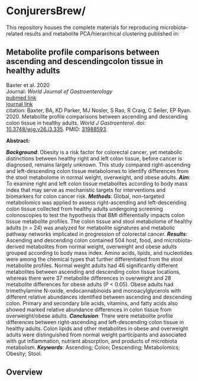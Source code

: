 # ConjurersBrew/

This repository houses the complete materials for reproducing microbiota-related results and metabolite PCA/hierarchical clustering published in: <br/>

## Metabolite profile comparisons between ascending and descendingcolon tissue in healthy adults

Baxter et al. 2020 <br/>
Journal: *World Journal of Gastroenterology* <br/>
[pubmed link](https://www.ncbi.nlm.nih.gov/pmc/articles/PMC6969882/) <br/>
[journal link](https://www.wjgnet.com/1007-9327/full/v26/i3/335.htm) <br/>
citation: Baxter, BA, KD Parker, MJ Nosler, S Rao, R Craig, C Seiler, EP Ryan. 2020. Metabolite profile comparisons between ascending and descending colon tissue in healthy adults. *World J Gastroenterol*. doi: [10.3748/wjg.v26.i3.335](https://www.wjgnet.com/1007-9327/full/v26/i3/335.htm). PMID: [31988593](https://pubmed.ncbi.nlm.nih.gov/31988593/).

**Abstract:** 

***Background***: Obesity is a risk factor for colorectal cancer, yet metabolic distinctions between healthy right and left colon tissue, before cancer is diagnosed, remains largely unknown. This study compared right-ascending and left-descending colon tissue metabolomes to identify differences from the stool metabolome in normal weight, overweight, and obese adults. ***Aim***: To examine right and left colon tissue metabolites according to body mass index that may serve as mechanistic targets for interventions and biomarkers for colon cancer risk. ***Methods***: Global, non-targeted metabolomics was applied to assess right-ascending and left-descending colon tissue collected from healthy adults undergoing screening colonoscopies to test the hypothesis that BMI differentially impacts colon tissue metabolite profiles. The colon tissue and stool metabolome of healthy adults (n = 24) was analyzed for metabolite signatures and metabolic pathway networks implicated in progression of colorectal cancer. ***Results***: Ascending and descending colon contained 504 host, food, and microbiota-derived metabolites from normal weight, overweight and obese adults grouped according to body mass index. Amino acids, lipids, and nucleotides were among the chemical types that further differentiated from the stool metabolite profiles. Normal weight adults had 46 significantly different metabolites between ascending and descending colon tissue locations, whereas there were 37 metabolite differences in overweight and 28 metabolite differences for obese adults (P < 0.05). Obese adults had trimethylamine N-oxide, endocannabinoids and monoacylglycerols with different relative abundances identified between ascending and descending colon. Primary and secondary bile acids, vitamins, and fatty acids also showed marked relative abundance differences in colon tissue from overweight/obese adults. ***Conclusion***: There were metabolite profile differences between right-ascending and left-descending colon tissue in healthy adults. Colon lipids and other metabolites in obese and overweight adults were distinguished from normal weight participants and associated with gut inflammation, nutrient absorption, and products of microbiota metabolism. ***Keywords***: Ascending; Colon; Descending; Metabolomics; Obesity; Stool. <br/>

## Overview
